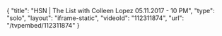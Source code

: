 {
    "title": "HSN | The List with Colleen Lopez 05.11.2017 - 10 PM",
    "type": "solo",
    "layout": "iframe-static",
    "videoId": "112311874",
    "url": "\/tvpembed\/112311874"
}